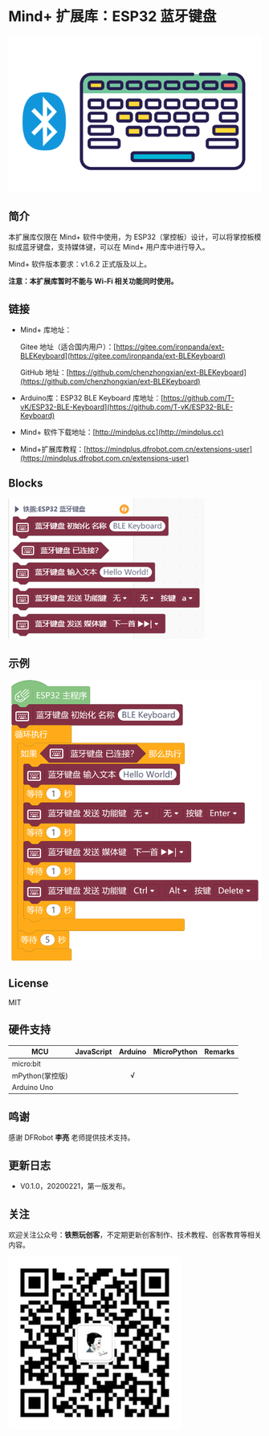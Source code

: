 # Mind+ 扩展库：ESP32 蓝牙键盘

![](./arduinoC/_images/featured.png)

## 简介

本扩展库仅限在 Mind+ 软件中使用，为 ESP32（掌控板）设计，可以将掌控板模拟成蓝牙键盘，支持媒体键，可以在 Mind+ 用户库中进行导入。

Mind+ 软件版本要求：v1.6.2 正式版及以上。

**注意：本扩展库暂时不能与 Wi-Fi 相关功能同时使用。**

## 链接

- Mind+ 库地址：

  Gitee 地址（适合国内用户）：[https://gitee.com/ironpanda/ext-BLEKeyboard](https://gitee.com/ironpanda/ext-BLEKeyboard)

  GitHub 地址：[https://github.com/chenzhongxian/ext-BLEKeyboard](https://github.com/chenzhongxian/ext-BLEKeyboard)

- Arduino库：ESP32 BLE Keyboard 库地址：[https://github.com/T-vK/ESP32-BLE-Keyboard](https://github.com/T-vK/ESP32-BLE-Keyboard)

- Mind+ 软件下载地址：[http://mindplus.cc](http://mindplus.cc)

- Mind+扩展库教程：[https://mindplus.dfrobot.com.cn/extensions-user](https://mindplus.dfrobot.com.cn/extensions-user)

## Blocks

![](./arduinoC/_images/blocks.png)

## 示例

![](./arduinoC/_images/example.png)

## License

MIT

## 硬件支持

MCU                | JavaScript    | Arduino   | MicroPython    | Remarks
------------------ | :----------: | :----------: | :---------: | -----
micro:bit        |             |               |             | 
mPython(掌控版)        |             |        √      |             | 
Arduino Uno    |             |               |             | 

## 鸣谢

感谢 DFRobot **李亮** 老师提供技术支持。 

## 更新日志

- V0.1.0，20200221，第一版发布。

## 关注

欢迎关注公众号：**铁熊玩创客**，不定期更新创客制作、技术教程、创客教育等相关内容。

![公众号二维码](arduinoC/_images/公众号二维码.jpg)

